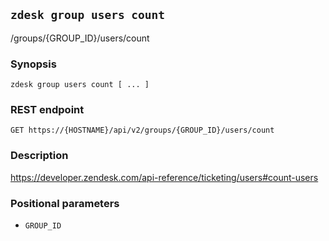 ## `zdesk group users count`

/groups/{GROUP_ID}/users/count

### Synopsis

    zdesk group users count [ ... ]

### REST endpoint

    GET https://{HOSTNAME}/api/v2/groups/{GROUP_ID}/users/count

### Description

https://developer.zendesk.com/api-reference/ticketing/users#count-users

### Positional parameters

* `GROUP_ID`

